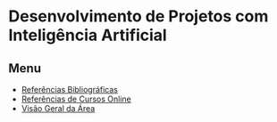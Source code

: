 # Desenvolvimento de Projetos com Inteligência Artificial

## Menu 
* [Referências Bibliográficas](https://github.com/ect-info/dpia/blob/master/Bibliografia.md) 
* [Referências de Cursos Online](https://github.com/ect-info/ml/blob/master/cursos_online.md) 
* [Visão Geral da Área](https://github.com/ect-info/dpia/blob/master/visao_geral.md) 

